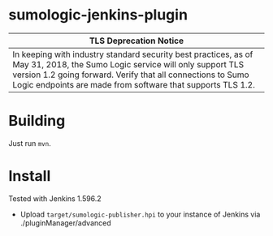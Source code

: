 # sumologic-jenkins-plugin

| TLS Deprecation Notice |
| --- |
| In keeping with industry standard security best practices, as of May 31, 2018, the Sumo Logic service will only support TLS version 1.2 going forward. Verify that all connections to Sumo Logic endpoints are made from software that supports TLS 1.2. |

Building
========

Just run `mvn`.

Install
=======

Tested with Jenkins 1.596.2

* Upload `target/sumologic-publisher.hpi` to your instance of Jenkins via
./pluginManager/advanced
